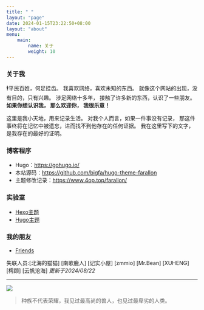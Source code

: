 ```yaml
---
title: " "
layout: "page"
date: 2024-01-15T23:22:50+08:00
layout: "about"
menu:
    main:
        name: 关于
        weight: 10
---
```


### 关于我

🕴平民百姓，何足挂齿。
我喜欢网络，喜欢未知的东西。
就像这个网站的出现，没有目的，只有兴趣。
涉足网络十多年， 接触了许多新的东西，认识了一些朋友。
**如果你想认识我， 那么欢迎你， 我很乐意！**

<!--more-->

这里是我小天地，用来记录生活。
对我个人而言，如果一件事没有记录，
那这件事终将在记忆中被遗忘，进而找不到他存在的任何证据。
我在这里写下的文字，是我存在的最好的证明。


### 博客程序

- Hugo：<https://gohugo.io/>
- 本站源码：<https://github.com/bigfa/hugo-theme-farallon>
- 主题修改记录：<https://www.4op.top/farallon/>


### 实验室

- [Hexo主题](https://blog.4op.top/)                                        
- [Hugo主题](https://agitated-cori-07c4e8.netlify.app/) 

### 我的朋友

- [Friends](https://acbx.eu.org/friends/) 

 失联人员:[北海的猫猫] [南歌鹿人] [记实小屋] [zmmio] [Mr.Bean] [XUHENG] [樗顾] [云帆沧海] *更新于2024/08/22*

--- 

![](https://img.010316.xyz/usr/uploads/2019/03/waiting.jpg)

> 种族不代表荣耀，我见过最高尚的兽人，也见过最卑劣的人类。

 